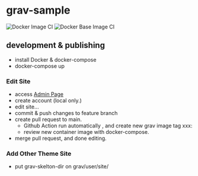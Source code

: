 # grav-sample

![Docker Image CI](https://github.com/y-kimura-opst/grav-sample/workflows/Docker%20Image%20CI/badge.svg)
![Docker Base Image CI](https://github.com/y-kimura-opst/grav-sample/workflows/Docker%20Base%20Image%20CI/badge.svg)

## development & publishing

- install Docker & docker-compose
- docker-compose up

### Edit Site

- access [Admin Page](http://localhost/admin)
- create account (local only.)
- edit site...
- commit & push changes to feature branch
- create pull request to main.
  - Github Action run automatically , and create new grav image tag xxx:<src-branch-name>
  - review new container image with docker-compose.
- merge pull request, and done editing.

### Add Other Theme Site

- put grav-skelton-dir on grav/user/site/<site-name> 
